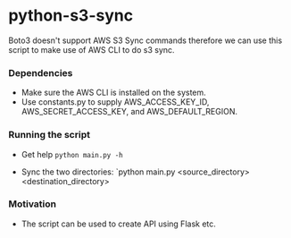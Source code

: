 # python-s3-sync

Boto3 doesn't support AWS S3 Sync commands therefore we can use this script to make use of AWS CLI to do s3 sync.

### Dependencies
- Make sure the AWS CLI is installed on the system.
- Use constants.py to supply AWS_ACCESS_KEY_ID, AWS_SECRET_ACCESS_KEY, and AWS_DEFAULT_REGION.

### Running the script

- Get help
`python main.py -h`

- Sync the two directories:
`python main.py <source_directory> <destination_directory>

### Motivation
- The script can be used to create API using Flask etc.